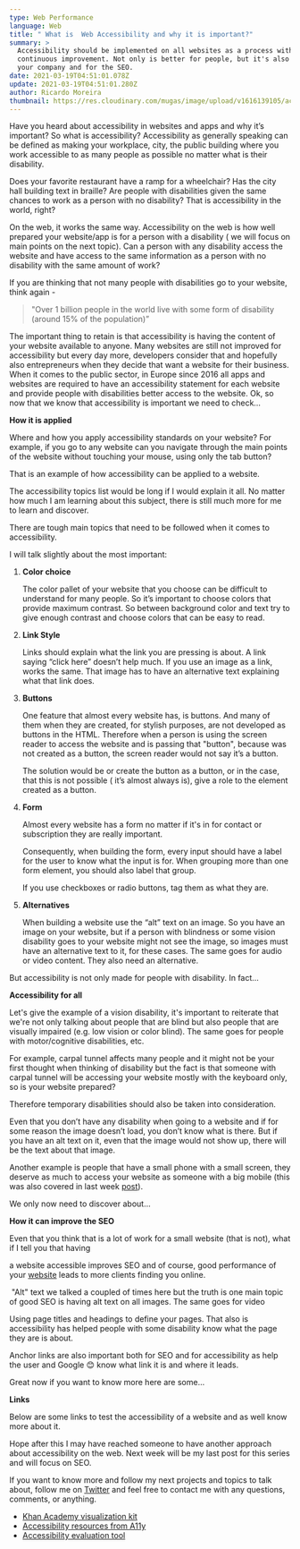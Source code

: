 ```yaml
---
type: Web Performance
language: Web
title: " What is  Web Accessibility and why it is important?"
summary: >
  Accessibility should be implemented on all websites as a process with
  continuous improvement. Not only is better for people, but it's also good for
  your company and for the SEO.
date: 2021-03-19T04:51:01.078Z
update: 2021-03-19T04:51:01.280Z
author: Ricardo Moreira
thumbnail: https://res.cloudinary.com/mugas/image/upload/v1616139105/accessibility_inthe_Web_swb0fe.jpg
---
```

Have you heard about accessibility in websites and apps and why it’s important? So what is accessibility? 
Accessibility as generally speaking can be defined as making your workplace, city, the public building where you work accessible to as many people as possible no matter what is their disability.  

Does your favorite restaurant have a ramp for a wheelchair? Has the city hall building text in braille? Are people with disabilities given the same chances to work as a person with no disability? 
That is accessibility in the world, right?

On the web, it works the same way. Accessibility on the web is how well prepared your website/app is for a person with a disability ( we will focus on main points on the next topic). Can a person with any disability access the website and have access to the same information as a person with no disability with the same amount of work? 

If you are thinking that not many people with disabilities go to your website, think again -  

> "Over 1 billion people in the world live with some form of disability (around 15% of the population)”


The important thing to retain is that accessibility is having the content of your website available to anyone. 
Many websites are still not improved for accessibility but every day more, developers consider that and hopefully also entrepreneurs when they decide that want a website for their business. 
When it comes to the public sector, in Europe since 2016 all apps and websites are required to have an accessibility statement for each website and provide people with disabilities better access to the website.
Ok, so now that we know that accessibility is important we need to check…



**How it is applied**



Where and how you apply accessibility standards on your website? For example, if you go to any website can you navigate through the main points of the website without touching your mouse, using only the tab button?

That is an example of how accessibility can be applied to a website.

The accessibility topics list would be long if I would explain it all. No matter how much I am learning about this subject, there is still much more for me to learn and discover.

There are tough main topics that need to be followed when it comes to accessibility.

I will talk slightly about the most important:



1. **Color choice**

   The color pallet of your website that you choose can be difficult to understand for many people. So it’s important to choose colors that provide maximum contrast. So between background color and text try to give enough contrast and choose colors that can be easy to read.


2. **Link Style**

   Links should explain what the link you are pressing is about. A link saying “click here” doesn’t help much. If you use an image as a link, works the same. That image has to have an alternative text explaining what that link does.


3. **Buttons**

   One feature that almost every website has, is buttons. And many of them when they are created, for stylish purposes, are not developed as buttons in the HTML. Therefore when a person is using the screen reader to access the website and is passing that "button", because was not created as a button, the screen reader would not say it’s a button.

   The solution would be or create the button as a button, or in the case, that this is not possible ( it’s almost always is), give a role to the element created as a button.


4. **Form**

   Almost every website has a form no matter if it's in for contact or subscription they are really important. 

   Consequently, when building the form, every input should have a label for the user to know what the input is for. When grouping more than one form element, you should also label that group.

   If you use checkboxes or radio buttons, tag them as what they are.


5. **Alternatives**

   When building a website use the “alt” text on an image. So you have an image on your website, but if a person with blindness or some vision disability goes to your website might not see the image, so images must have an alternative text to it, for these cases. The same goes for audio or video content. They also need an alternative.



But accessibility is not only made for people with disability. In fact...



**Accessibility for all**



Let's give the example of a vision disability, it's important to reiterate that we're not only talking about people that are blind but also people that are visually impaired (e.g. low vision or color blind). The same goes for people with motor/cognitive disabilities, etc.

For example, carpal tunnel affects many people and it might not be your first thought when thinking of disability but the fact is that someone with carpal tunnel will be accessing your website mostly with the keyboard only, so is your website prepared? 

Therefore temporary disabilities should also be taken into consideration.

Even that you don’t have any disability when going to a website and if for some reason the image doesn’t load, you don’t know what is there. But if you have an alt text on it, even that the image would not show up, there will be the text about that image.



Another example is people that have a small phone with a small screen, they deserve as much to access your website as someone with a big mobile (this was also covered in last week [post](https://www.gscreations.io/blog/mobile-friendly-vs-responsive-design)).



We only now need to discover about...



**How it can improve the SEO**



Even that you think that is a lot of work for a small website (that is not), what if I tell you that having 

a website accessible improves SEO and of course, good performance of your [website](https://www.gscreations.io/blog/web-performance-what-is-it-and-how-to-improve-it) leads to more clients finding you online.

 "Alt" text we talked a coupled of times here but the truth is one main topic of good SEO is having alt text on all images. The same goes for video

Using page titles and headings to define your pages. That also is accessibility has helped people with some disability know what the page they are is about.

Anchor links are also important both for SEO and for accessibility as help the user and Google 😊 know what link it is and where it leads. 



Great now if you want to know more here are some...

**Links**

Below are some links to test the accessibility of a website and as well know more about it.

Hope after this I may have reached someone to have another approach about accessibility on the web. Next week will be my last post for this series and will focus on SEO.

If you want to know more and follow my next projects and topics to talk about, follow me on [Twitter](https://twitter.com/mugas11) and feel free to contact me with any questions, comments, or anything.

* [Khan Academy visualization kit](https://khan.github.io/tota11y/)
* [Accessibility resources from A11y](https://a11yresources.webflow.io/)
* [Accessibility evaluation tool](https://wave.webaim.org/)